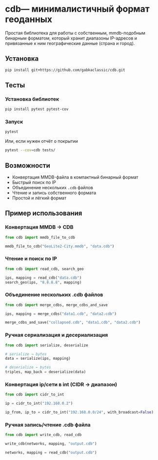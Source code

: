 
# cdb— минималистичный формат геоданных

Простая библиотека для работы с собственным, mmdb-подобным бинарным форматом, который хранит диапазоны IP-адресов и привязанные к ним географические данные (страна и город). 

## Установка
```bash
pip install git+https://github.com/gabkaclassic/cdb.git
```

## Тесты
### Установка библиотек
```bash
pip install pytest pytest-cov
```

### Запуск
```bash
pytest
```

Или, если нужен отчёт о покрытии

```bash
pytest --cov=cdb tests/
```

## Возможности

- Конвертация MMDB-файла в компактный бинарный формат
- Быстрый поиск по IP
- Объединение нескольких `.cdb` файлов
- Чтение и запись собственного формата
- Простой и лёгкий формат

## Пример использования

### Конвертация MMDB → CDB


```python
from cdb import mmdb_file_to_cdb

mmdb_file_to_cdb("GeoLite2-City.mmdb", "data.cdb")
```
### Чтение и поиск по IP
```python
from cdb import read_cdb, search_geo

ips, mapping = read_cdb("data.cdb")
search_geo(ips, "8.8.8.8", mapping)
```
### Объединение нескольких .cdb файлов

```python
from cdb import merge_cdbs, merge_cdbs_and_save

ips, mapping = merge_cdbs("data1.cdb", "data2.cdb")

merge_cdbs_and_save("collapsed.cdb", "data1.cdb", "data2.cdb")
```
### Ручная сериализация и десериализация
```python
from cdb import serialize, deserialize

# serialize → bytes
data = serialize(ips, mapping)

# deserialize ← bytes
triples, map_back = deserialize(data)

```
### Конвертация ip/сети в int (CIDR → диапазон)

```python
from cdb import cidr_to_int

ip = cidr_to_int("192.168.0.2")

ip_from, ip_to = cidr_to_int("192.168.0.0/24", with_broadcast=False)
```
### Ручная запись/чтение .cdb файла

```python
from cdb import write_cdb, read_cdb

write_cdb(networks, mapping, "output.cdb")

networks, mapping = read_cdb("output.cdb")
```